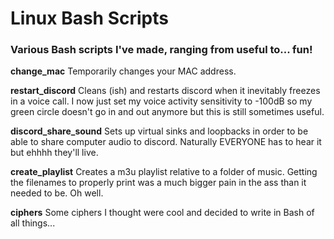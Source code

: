 # Linux Bash Scripts

### Various Bash scripts I've made, ranging from useful to... fun!

**change_mac**
Temporarily changes your MAC address.

**restart_discord**
Cleans (ish) and restarts discord when it inevitably freezes in a voice call. I now just set my voice activity sensitivity to -100dB so my green circle doesn't go in and out anymore but this is still sometimes useful.

**discord_share_sound**
Sets up virtual sinks and loopbacks in order to be able to share computer audio to discord. Naturally EVERYONE has to hear it but ehhhh they'll live.

**create_playlist**
Creates a m3u playlist relative to a folder of music. Getting the filenames to properly print was a much bigger pain in the ass than it needed to be. Oh well.

**ciphers**
Some ciphers I thought were cool and decided to write in Bash of all things...

